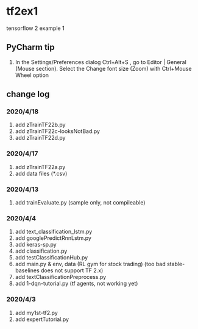 # tf2ex1
tensorflow 2 example 1

## PyCharm tip
1. In the Settings/Preferences dialog Ctrl+Alt+S , go to 
    Editor | General (Mouse section). Select the Change font 
    size (Zoom) with Ctrl+Mouse Wheel option

## change log
### 2020/4/18
1. add zTrainTF22b.py
2. add zTrainTF22c-looksNotBad.py
3. add zTrainTF22d.py

### 2020/4/17
1. add zTrainTF22a.py
2. add data files (*.csv)

### 2020/4/13
1. add trainEvaluate.py (sample only, not compileable)

### 2020/4/4
1. add text_classification_lstm.py
2. add googlePredictRnnLstm.py
3. add keras-sp.py
4. add classification.py
5. add testClassificationHub.py
6. add main.py & env, data (RL gym for stock trading)
    (too bad stable-baselines does not support TF 2.x)
7. add textClassificationPreprocess.py
8. add 1-dqn-tutorial.py (tf agents, not working yet)

### 2020/4/3
1. add my1st-tf2.py
2. add expertTutorial.py
